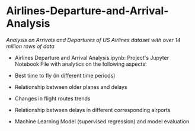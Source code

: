 # Airlines-Departure-and-Arrival-Analysis

*Analysis on Arrivals and Departures of US Airlines dataset with over 14 million rows of data*

* Airlines Departure and Arrival Analysis.ipynb: Project's Jupyter Notebook File with analytics on the following aspects:

* Best time to fly (in different time periods)
* Relationship between older planes and delays
* Changes in flight routes trends
* Relationship between delays in different corresponding airports
* Machine Learning Model (supervised regression) and model evaluation
